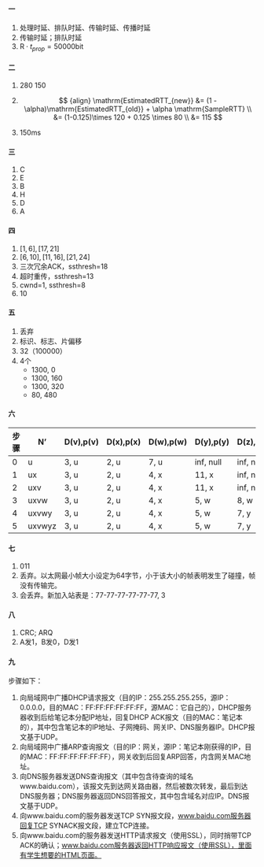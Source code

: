 #### 一

1. 处理时延、排队时延、传输时延、传播时延
2. 传输时延；排队时延
3. $\mathrm{R} \cdot t_{prop} = 50000 \mathrm{bit}$

#### 二

1. 280 150

2. $$ {align}
   \mathrm{EstimatedRTT_{new}} &= (1 - \alpha)\mathrm{EstimatedRTT_{old}} + \alpha \mathrm{SampleRTT} \\
   &= (1-0.125)\times 120 + 0.125 \times 80 \\
   &= 115
   $$

3. 150ms

#### 三

1. C
2. E
3. B
4. H
5. D
6. A

#### 四

1. $[1, 6], [17, 21]$
2. $[6, 10], [11, 16], [21, 24]$
3. 三次冗余ACK，ssthresh=18
4. 超时重传，ssthresh=13
5. cwnd=1, ssthresh=8
6. 10

#### 五

1. 丢弃
2. 标识、标志、片偏移
3. 32（100000）
4. 4个
   - 1300, 0
   - 1300, 160
   - 1300, 320
   - 80, 480

#### 六

| 步骤 | N’     | D(v),p(v) | D(x),p(x) | D(w),p(w) | D(y),p(y) | D(z),p(z) |
| ---- | ------ | --------- | --------- | --------- | --------- | --------- |
| 0    | u      | 3, u      | 2, u      | 7, u      | inf, null | inf, null |
| 1    | ux     | 3, u      | 2, u      | 4, x      | 11, x     | inf, null |
| 2    | uxv    | 3, u      | 2, u      | 4, x      | 11, x     | inf, null |
| 3    | uxvw   | 3, u      | 2, u      | 4, x      | 5, w      | 8, w      |
| 4    | uxvwy  | 3, u      | 2, u      | 4, x      | 5, w      | 7,  y     |
| 5    | uxvwyz | 3, u      | 2, u      | 4, x      | 5, w      | 7,  y     |

#### 七

1. 011
2. 丢弃。以太网最小帧大小设定为64字节，小于该大小的帧表明发生了碰撞，帧没有传输完。
3. 会丢弃。新加入站表是：77-77-77-77-77-77, 3

#### 八

1. CRC; ARQ
2. A发1，B发0，D发1

#### 九

步骤如下：

1. 向局域网中广播DHCP请求报文（目的IP：255.255.255.255，源IP：0.0.0.0，目的MAC：FF:FF:FF:FF:FF:FF，源MAC：它自己的），DHCP服务器收到后给笔记本分配IP地址，回复DHCP ACK报文（目的MAC：笔记本的），其中包含笔记本的IP地址、子网掩码、网关IP、DNS服务器IP。DHCP报文基于UDP。
2. 向局域网中广播ARP查询报文（目的IP：网关，源IP：笔记本刚获得的IP，目的MAC：FF:FF:FF:FF:FF:FF），网关收到后回复ARP回答，内含网关MAC地址。
3. 向DNS服务器发送DNS查询报文（其中包含待查询的域名www.baidu.com），该报文先到达网关路由器，然后被数次转发，最后到达DNS服务器；DNS服务器返回DNS回答报文，其中包含域名对应IP。DNS报文基于UDP。
4. 向www.baidu.com的服务器发送TCP SYN报文段，www.baidu.com服务器回复TCP SYNACK报文段，建立TCP连接。
5. 向www.baidu.com的服务器发送HTTP请求报文（使用SSL），同时捎带TCP ACK的确认；www.baidu.com服务器返回HTTP响应报文（使用SSL），里面有学生想要的HTML页面。